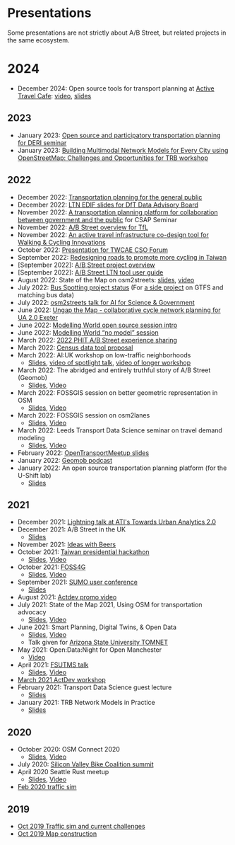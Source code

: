 # Presentations

Some presentations are not strictly about A/B Street, but related projects in
the same ecosystem.

# 2024

- December 2024: Open source tools for transport planning at [Active Travel Cafe](https://www.activetravelcafe.org.uk/): [video](https://youtu.be/Bfo6o3OChFw?t=673), [slides](https://docs.google.com/presentation/d/1jy8yGVaO3lLijsP5Wrg7u0WXwr0sfDj6is47D-HKH7k/edit?usp=sharing)

## 2023

- January 2023:
  [Open source and participatory transportation planning for DERI seminar](https://docs.google.com/presentation/d/18C0Vl5652yBZZnsNafSBwwP9AbxED2iEgWoiZx8kZ5Y/edit?usp=sharing)
- January 2023:
[Building Multimodal Network Models for Every City using OpenStreetMap: Challenges and Opportunities for TRB workshop](https://docs.google.com/presentation/d/1Ubdd8G5s0NBXP5l2OETDajUza6Sqt01YXYnJzBdbM08/edit?usp=sharing)
<!-- ATE overview -->

## 2022

- December 2022:
  [Transportation planning for the general public](https://docs.google.com/presentation/d/1N0_YSkAL6nbjP3KXsZG3SFpgXl7EQzpssV-MwGhVvpc/edit?usp=sharing)
- December 2022:
  [LTN EDIF slides for DfT Data Advisory Board](https://docs.google.com/presentation/d/1Ij2l31AzSrQf-rjgetXQhK-SPJ4YK-KydzHu2dV_AKA/edit?usp=sharing)
- November 2022:
  [A transportation planning platform for collaboration between government and the public](https://docs.google.com/presentation/d/117tp5p_tSOPxVTBtK7pn1XKNjQnEUaaDQZfb3NI7tkI/edit?usp=sharing)
  for CSAP Seminar
- November 2022:
  [A/B Street overview for TfL](https://docs.google.com/presentation/d/1Ai9JMOFafjQACNL04Uq0IAdPfBIHZBYiQWX0jjrZxwU/edit?usp=sharing)
- November 2022:
  [An active travel infrastructure co-design tool for Walking & Cycling Innovations](https://docs.google.com/presentation/d/1ZJr3zrsMKcImGL5cZL4RzVSiiDPmeu6BExFB4KtUMRA/edit?usp=sharing)
- October 2022:
  [Presentation for TWCAE CSO Forum](https://docs.google.com/presentation/d/1oi5z7nQQK0qwXTTptI-jfT3cr9dH7x8lluVlksSA8OU/edit?usp=sharing)
- September 2022:
  [Redesigning roads to promote more cycling in Taiwan](https://docs.google.com/presentation/d/1U1risgMhPWzMwfTFh2HgtSANphe2DXhNePZe6btwu0c/edit?usp=sharing)
- [September 2022]:
  [A/B Street project overview](https://docs.google.com/presentation/d/19YzQ59nEOBLmD7zpqUzlhJL6zNW_433jWIg-VGAQmX4/edit?usp=sharing)
- [September 2022]:
  [A/B Street LTN tool user guide](https://docs.google.com/presentation/d/1vU4xITmd9PMX4QJi0xP5ZJVpuWE9rpE3SvvYdq9_xb8/edit?usp=sharing)
- August 2022: State of the Map on osm2streets:
  [slides](https://dabreegster.github.io/talks/sotm_2022/slides.html),
  [video](https://www.youtube.com/watch?v=Te39lBuhPK8)
- July 2022:
  [Bus Spotting project status](https://docs.google.com/presentation/d/1CvjIrqPNcD3b3ojCm6Twp1cDvfYC0UqeH7Nsy2deyCM/edit?usp=sharing)
  (For [a side project](https://github.com/dabreegster/bus_spotting) on GTFS and
  matching bus data)
- July 2022:
  [osm2streets talk for AI for Science & Government](https://dabreegster.github.io/talks/asg_osm2streets/slides.html)
- June 2022:
  [Ungap the Map - collaborative cycle network planning for UA 2.0 Exeter](https://docs.google.com/presentation/d/1RCifM6_B6q_F3PjB7n2thREBUr7gW9D_Tj0vw_jRCN8/edit?usp=sharing)
- June 2022:
  [Modelling World open source session intro](https://docs.google.com/presentation/d/16bqoM5AyKixEG0MIW11235Jsu7LjQIeM1bvvJykhbZs/edit?usp=sharing)
- June 2022:
  [Modelling World “no model” session](https://docs.google.com/presentation/d/1NGqUL1XD1u-QR-D5SrxLRmgKpdf6GDQNuFp_J-RQ-uc/edit?usp=sharing)
- March 2022:
  [2022 PHIT A/B Street experience sharing](https://docs.google.com/presentation/d/14oB0tWOimt2JscesnrjPwZODRbYN7NrK5Y71qN2mb30/edit?usp=sharing)
- March 2022:
  [Census data tool proposal](https://dabreegster.github.io/talks/census_pitch/slides.html)
- March 2022: AI:UK workshop on low-traffic neighborhoods
  - [Slides](https://dabreegster.github.io/talks/aiuk_ltn/slides.html),
    [video of spotlight talk](https://youtu.be/P97F_7_A-Qg?t=64),
    [video of longer workshop](https://www.youtube.com/watch?v=5e1nroJHcBE)
- March 2022: The abridged and entirely truthful story of A/B Street (Geomob)
  - [Slides](https://docs.google.com/presentation/d/1rq0aegKmpt6uI-oieQW5BXQ-vqQji3S48m-pLJ8kGnI/edit?usp=sharing),
    [Video](https://www.youtube.com/watch?v=4Tg3Fc2J3MI&t=1356s)
- March 2022: FOSSGIS session on better geometric representation in OSM
  - [Slides](https://dabreegster.github.io/talks/map_model_v2/slides.html),
    [Video](https://files.fossgis.de/Konferenz/OSM-Event/highway_1120_Micromapping_OSM_data_model.intro.mp4)
- March 2022: FOSSGIS session on osm2lanes
  - [Slides](https://dabreegster.github.io/talks/osm2lanes/slides.html),
    [Video](https://files.fossgis.de/Konferenz/OSM-Event/highway_1020_osm2lanes.intro.mp4)
- March 2022: Leeds Transport Data Science seminar on travel demand modeling
  - [Slides](https://dabreegster.github.io/talks/tds_seminar_synthpop/slides.html),
    [Video](https://www.youtube.com/watch?v=vUJJJ_MD2CM)
- February 2022:
  [OpenTransportMeetup slides](https://docs.google.com/presentation/d/1hcaRL7guN4vnP7--Y5e92kC4GwXe7LyI1HdNSp3e9Tc/edit?usp=sharing)
- January 2022: [Geomob podcast](https://thegeomob.com/podcast/episode-113)
- January 2022: An open source transportation planning platform (for the U-Shift
  lab)
  - [Slides](https://docs.google.com/presentation/d/1kyh5dZxjZIrFf4N6rk48jMcdxXIpDraRv-A0MsEd_48/edit?usp=sharing)

## 2021

- December 2021:
  [Lightning talk at ATI's Towards Urban Analytics 2.0](https://www.youtube.com/watch?v=d-8u5ONfie4)
- December 2021: A/B Street in the UK
  - [Slides](https://docs.google.com/presentation/d/1D-f1qjc1f_2vTs12ilIIZjoNJlgO0t3sYFRc9D2OCSk/edit?usp=sharing)
- November 2021: [Ideas with Beers](https://youtu.be/S1h2EYSmNpo?t=2156)
- October 2021:
  [Taiwan presidential hackathon](https://presidential-hackathon.taiwan.gov.tw/en/international-track/)
  - [Slides](https://docs.google.com/presentation/d/1SOnd1D-Y96YZynFjHMPUe6boFZ9YNIBl0WWfwAZ2jGc/edit?usp=sharing),
    [Video](https://youtu.be/x--ULeDbeOc)
- October 2021:
  [FOSS4G](https://callforpapers.2021.foss4g.org/foss4g2021/talk/CA8M8U/)
  - [Slides](https://docs.google.com/presentation/d/1EkQNWc0c-UKoz1hbefMoz4KIxgsIE5YJ_B-KnLQFglQ/edit?usp=sharing),
    [Video](https://www.youtube.com/watch?v=CrEDggzKxt0)
- September 2021:
  [SUMO user conference](https://www.eclipse.org/sumo/conference/)
  - [Slides](https://docs.google.com/presentation/d/1_xaR0LQCkZVhcxIep1YgzWm18NVxhGwZVHh-tNfDpjY/edit?usp=sharing)
- August 2021: [Actdev promo video](https://www.youtube.com/watch?v=nNYroA16JEQ)
- July 2021: State of the Map 2021, Using OSM for transportation advocacy
  - [Slides](https://docs.google.com/presentation/d/1glV5DTq2M-XMHOwiNyAmQ6LeeyaKynOHRA-XoU02qYk/edit?usp=sharing),
    [Video](https://www.youtube.com/watch?v=27uxMlF8th8)
- June 2021: Smart Planning, Digital Twins, & Open Data
  - [Slides](https://docs.google.com/presentation/d/1Tt6oentuh_q-WpIC8auX67HBocpTj7ywnKZN-x6Ny8w/edit?usp=sharing),
    [Video](https://www.dropbox.com/s/ywsshog7vbdkf9x/TOMNETWebinar_060721.mp4?dl=0)
  - Talk given for
    [Arizona State University TOMNET](https://tomnet-utc.engineering.asu.edu/seminars/spring-2021-seminars/)
- May 2021: Open:Data:Night for Open Manchester
  - [Video](https://vimeo.com/557955717)
- April 2021:
  [FSUTMS talk](https://www.fsutmsonline.net/index.php?/user_groups/comments/southeast_florida_fsutms_users_group_meeting_april_16_2021)
  - [Slides](https://docs.google.com/presentation/d/1YpqE3NpQYZmSePbALMK5PWoP7jD3cah_X8Jtcy4gtpo/edit?usp=sharing),
    [Video](https://www.fsutmsonline.net/images/uploads/southeastfloridafsutms/SEFL_FSUTMS_UG_04_16_2021.mp4)
- [March 2021 ActDev workshop](https://youtu.be/P12N51qI5Cs?t=1469)
- February 2021: Transport Data Science guest lecture
  - [Slides](https://docs.google.com/presentation/d/1wFgkbyVhsa93FxmDsWuMQ6nXPJbHiZDllQ59xGXcKyg/edit?usp=sharing)
- January 2021: TRB Network Models in Practice
  - [Slides](https://docs.google.com/presentation/d/1-yC_WsdHN5RjmEvdN1wpa8Pdy-BJIZGhyV_dPYbaxyI/edit?usp=sharing)

## 2020

- October 2020: OSM Connect 2020
  - [Slides](https://docs.google.com/presentation/d/1ZudGSXlbOL6xdVZXhAcKJvFaLEgeRkgFIX4pbVKSvLQ/edit?usp=sharing),
    [Video](https://www.youtube.com/watch?v=JUN5GWfb4Qo)
- July 2020:
  [Silicon Valley Bike Coalition summit](https://bikesiliconvalley.org/2020/07/poster_dustin-carlino/)
- April 2020 Seattle Rust meetup
  - [Slides](https://docs.google.com/presentation/d/1nUodhr42eppB2E2eMAnuTkMhIVuHnN7_6i6V6MA028c/edit?usp=sharing),
    [Video](https://www.youtube.com/watch?v=chYd5I-5oyc)
- [Feb 2020 traffic sim](https://docs.google.com/presentation/d/181so6bWkGsPzpc-mI72CQffthMKMVzFPAkYxIyzgfAs/edit?usp=sharing)

## 2019

- [Oct 2019 Traffic sim and current challenges](https://docs.google.com/presentation/d/1PJRFoXmJAyenkqHIwo48zxqu1LSH6pc7XKSzhyC1raw/edit?usp=sharing)
- [Oct 2019 Map construction](https://docs.google.com/presentation/d/1cF7qFtjAzkXL_r62CjxBvgQnLvuQ9I2WTE2iX_5tMCY/edit?usp=sharing)
